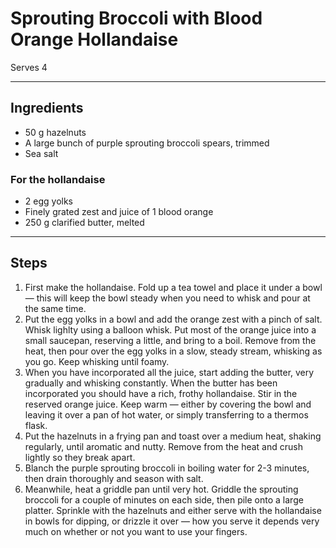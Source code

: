 # Sprouting Broccoli with Blood Orange Hollandaise

Serves 4

---

## Ingredients

* 50 g hazelnuts
* A large bunch of purple sprouting broccoli spears, trimmed
* Sea salt

### For the hollandaise
* 2 egg yolks
* Finely grated zest and juice of 1 blood orange
* 250 g clarified butter, melted

---

## Steps

1.  First make the hollandaise. Fold up a tea towel and place it under a bowl — this will keep the bowl steady when you need to whisk and pour at the same time.
2.  Put the egg yolks in a bowl and add the orange zest with a pinch of salt. Whisk lighlty using a balloon whisk. Put most of the orange juice into a small saucepan, reserving a little, and bring to a boil. Remove from the heat, then pour over the egg yolks in a slow, steady stream, whisking as you go. Keep whisking until foamy.
3.  When you have incorporated all the juice, start adding the butter, very gradually and whisking constantly. When the butter has been incorporated you should have a rich, frothy hollandaise. Stir in the reserved orange juice. Keep warm — either by covering the bowl and leaving it over a pan of hot water, or simply transferring to a thermos flask.
4.  Put the hazelnuts in a frying pan and toast over a medium heat, shaking regularly, until aromatic and nutty. Remove from the heat and crush lightly so they break apart.
5.  Blanch the purple sprouting broccoli in boiling water for 2-3 minutes, then drain thoroughly and season with salt.
6.  Meanwhile, heat a griddle pan until very hot. Griddle the sprouting broccoli for a couple of minutes on each side, then pile onto a large platter. Sprinkle with the hazelnuts and either serve with the hollandaise in bowls for dipping, or drizzle it over — how you serve it depends very much on whether or not you want to use your fingers.